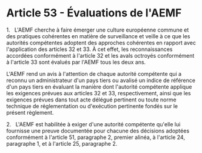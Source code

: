 # Article 53 - Évaluations de l'AEMF


1.   L'AEMF cherche à faire émerger une culture européenne commune et des pratiques cohérentes en matière de surveillance et veille à ce que les autorités compétentes adoptent des approches cohérentes en rapport avec l'application des articles 32 et 33. À cet effet, les reconnaissances accordées conformément à l'article 32 et les avals octroyés conformément à l'article 33 sont évalués par l'AEMF tous les deux ans.

L'AEMF rend un avis à l'attention de chaque autorité compétente qui a reconnu un administrateur d'un pays tiers ou avalisé un indice de référence d'un pays tiers en évaluant la manière dont l'autorité compétente applique les exigences prévues aux articles 32 et 33, respectivement, ainsi que les exigences prévues dans tout acte délégué pertinent ou toute norme technique de réglementation ou d'exécution pertinente fondés sur le présent règlement.

2.   L'AEMF est habilitée à exiger d'une autorité compétente qu'elle lui fournisse une preuve documentée pour chacune des décisions adoptées conformément à l'article 51, paragraphe 2, premier alinéa, à l'article 24, paragraphe 1, et à l'article 25, paragraphe 2.
